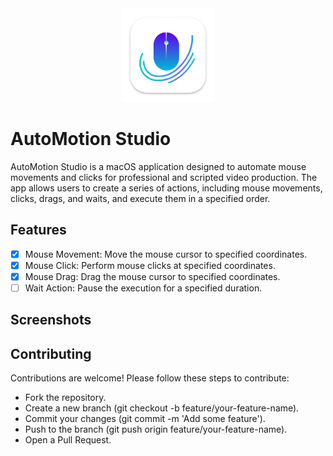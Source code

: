 <div align="center">
	<img height=150 src="Assets/icon_256x256@2x@2x.png" alt="App Icon">
	<br>
</div>

# AutoMotion Studio

AutoMotion Studio is a macOS application designed to automate mouse movements and clicks for professional and scripted video production. The app allows users to create a series of actions, including mouse movements, clicks, drags, and waits, and execute them in a specified order.

 <!-- Replace with the actual path to your icon -->

## Features

- [x] Mouse Movement: Move the mouse cursor to specified coordinates.
- [x] Mouse Click: Perform mouse clicks at specified coordinates.
- [x] Mouse Drag: Drag the mouse cursor to specified coordinates.
- [ ] Wait Action: Pause the execution for a specified duration.

## Screenshots

 <!-- Replace with actual screenshot paths -->

## Contributing

Contributions are welcome! Please follow these steps to contribute:

- Fork the repository.
- Create a new branch (git checkout -b feature/your-feature-name).
- Commit your changes (git commit -m 'Add some feature').
- Push to the branch (git push origin feature/your-feature-name).
- Open a Pull Request.

